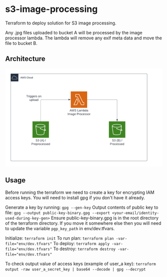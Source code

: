 # s3-image-processing
Terraform to deploy solution for S3 image processing.

Any .jpg files uploaded to bucket A will be processed by the image processor lambda. The lambda will remove any exif meta data and move the file to bucket B.

## Architecture
![architecture diagram](./assets/architecture-diagram.png)

## Usage

Before running the terraform we need to create a key for encrypting IAM access keys.
You will need to install gpg if you don't have it already.

Generate a key by running: `gpg --gen-key`
Output contents of public key to file: `gpg --output public-key-binary.gpg --export <your-email/identity-used-during-key-gen>`
Ensure public-key-binary.gpg is in the root directory of the terraform directory. If you move it somewhere else then you will need to update the variable `pgp_key_path` in env/dev.tfvars.

Initialize: `terraform init`
To run plan: `terraform plan -var-file="env/dev.tfvars"`
To deploy: `terraform apply -var-file="env/dev.tfvars"`
To destroy: `terraform destroy -var-file="env/dev.tfvars"`

To check output value of access keys (example of user_a key): `terraform output -raw user_a_secret_key | base64 --decode | gpg --decrypt`